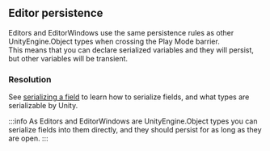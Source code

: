 ## Editor persistence

Editors and EditorWindows use the same persistence rules as other UnityEngine.Object types when crossing the Play Mode barrier.  
This means that you can declare serialized variables and they will persist, but other variables will be transient.  

### Resolution
See [serializing a field](../../Serialization/Serializing%20A%20Field%201.md) to learn how to serialize fields, and what types are serializable by Unity.  

:::info
As Editors and EditorWindows are UnityEngine.Object types you can serialize fields into them directly, and they should persist for as long as they are open.
:::